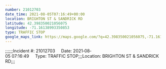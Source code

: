 ```yaml
---
number: 21012703
date_time: 2021-08-05T07:16:49+00:00
location: BRIGHTON ST & SANDRICK RD
latitude: 42.398350021056075
longitude: -71.16138993350853
type: TRAFFIC STOP
google_maps_link: https://maps.google.com/?q=42.398350021056075,-71.16138993350853
---
```


;;;;;;Incident #: 21012703     Date: 2021‐08‐05 07:16:49     Type: TRAFFIC STOP;;;Location: BRIGHTON ST & SANDRICK RD;;;
